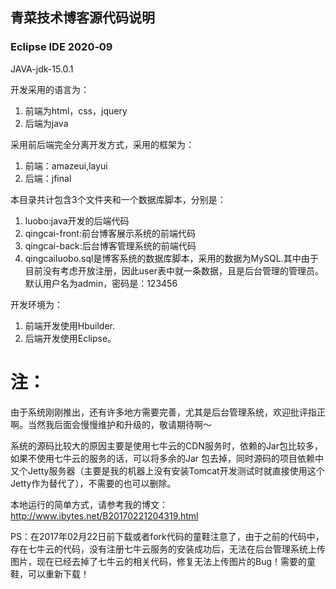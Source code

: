 

## 青菜技术博客源代码说明

### **Eclipse IDE 2020‑09**

JAVA-jdk-15.0.1

开发采用的语言为：

1. 前端为html，css，jquery
2. 后端为java

采用前后端完全分离开发方式，采用的框架为：

1. 前端：amazeui,layui
2. 后端：jfinal

本目录共计包含3个文件夹和一个数据库脚本，分别是：

1. luobo:java开发的后端代码
2. qingcai-front:前台博客展示系统的前端代码
3. qingcai-back:后台博客管理系统的前端代码
4. qingcailuobo.sql是博客系统的数据库脚本，采用的数据为MySQL.其中由于目前没有考虑开放注册，因此user表中就一条数据，且是后台管理的管理员。默认用户名为admin，密码是：123456

开发环境为：

1. 前端开发使用Hbuilder.
2. 后端开发使用Eclipse。

# 注：
由于系统刚刚推出，还有许多地方需要完善，尤其是后台管理系统，欢迎批评指正啊。当然我后面会慢慢维护和升级的，敬请期待啊～

系统的源码比较大的原因主要是使用七牛云的CDN服务时，依赖的Jar包比较多，如果不使用七牛云的服务的话，可以将多余的Jar 包去掉，同时源码的项目依赖中又个Jetty服务器（主要是我的机器上没有安装Tomcat开发测试时就直接使用这个Jetty作为替代了），不需要的也可以删除。


本地运行的简单方式，请参考我的博文：http://www.ibytes.net/B20170221204319.html

PS：在2017年02月22日前下载或者fork代码的童鞋注意了，由于之前的代码中，存在七牛云的代码，没有注册七牛云服务的安装成功后，无法在后台管理系统上传图片，现在已经去掉了七牛云的相关代码，修复无法上传图片的Bug！需要的童鞋，可以重新下载！

